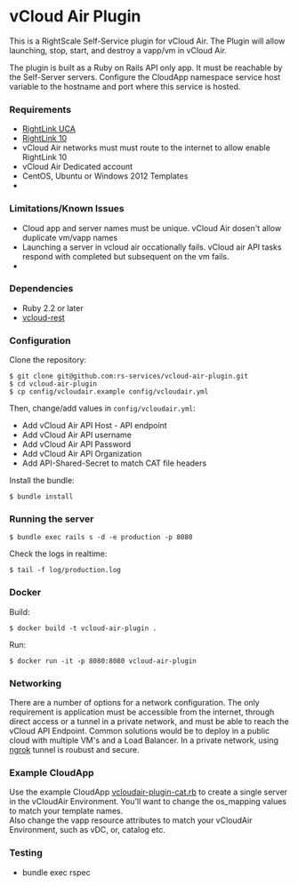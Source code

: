 # vCloud Air Plugin

This is a RightScale Self-Service plugin for vCloud Air.  The Plugin will allow
launching, stop, start, and destroy a vapp/vm in vCloud Air.

The plugin is built as a Ruby on Rails API only app.  It must be reachable by the
Self-Server servers.  Configure the CloudApp namespace service host variable to the
hostname and port where this service is hosted.  

### Requirements
* [RightLink UCA](http://uca.surge.sh/)
* [RightLink 10](http://docs.rightscale.com/rl10/)
* vCloud Air networks must must route to the internet to allow enable RightLink 10
* vCloud Air Dedicated account
* CentOS, Ubuntu or Windows 2012 Templates
*

### Limitations/Known Issues
* Cloud app and server names must be unique.  vCloud Air dosen't allow duplicate vm/vapp names
* Launching a server in vcloud air occationally fails.  vCloud air API tasks respond with completed but subsequent on the vm fails.
*

### Dependencies
* Ruby 2.2 or later
* [vcloud-rest](https://github.com/vmware/vcloud-rest)


### Configuration

Clone the repository:

    $ git clone git@github.com:rs-services/vcloud-air-plugin.git
    $ cd vcloud-air-plugin
    $ cp config/vcloudair.example config/vcloudair.yml

Then, change/add values in `config/vcloudair.yml`:
   * Add vCloud Air API Host - API endpoint
   * Add vCloud Air API username
   * Add vCloud Air API Password
   * Add vCloud Air API Organization
   * Add API-Shared-Secret to match CAT file headers

Install the bundle:

    $ bundle install

### Running the server

    $ bundle exec rails s -d -e production -p 8080

Check the logs in realtime:

    $ tail -f log/production.log


### Docker

Build:

    $ docker build -t vcloud-air-plugin .

Run:

    $ docker run -it -p 8080:8080 vcloud-air-plugin

### Networking
There are a number of options for a network configuration. The only requirement is application must be accessible from the internet, through direct access or a tunnel in a private network, and must be able to reach the vCloud API Endpoint.  Common solutions would be to deploy in a public cloud with multiple VM's and a Load Balancer.  In a private network, using [ngrok](https://ngrok.com/) tunnel is roubust and secure.

### Example CloudApp
Use the example CloudApp [vcloudair-plugin-cat.rb](vcloudair-plugin-cat.rb) to create a single server in
the vCloudAir Environment.  You'll want to change the os_mapping values to match your template names.  
Also change the vapp resource attributes to match your vCloudAir Environment, such as vDC, or, catalog
etc.


### Testing
* bundle exec rspec
